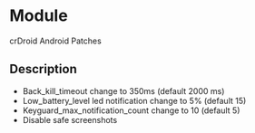 # Module
crDroid Android Patches
## Description

- Back_kill_timeout change to 350ms (default 2000 ms)
- Low_battery_level led notification change to 5% (default 15)
- Keyguard_max_notification_count change to 10 (default 5)
- Disable safe screenshots

